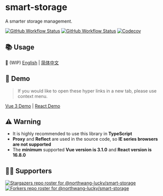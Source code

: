 # smart-storage

A smarter storage management.

[![GitHub Workflow Status](https://img.shields.io/github/actions/workflow/status/northwang-lucky/smart-storage/deploy-pages.yaml?label=build:doc)](https://github.com/northwang-lucky/smart-storage/actions/workflows/deploy-pages.yaml) [![GitHub Workflow Status](https://img.shields.io/github/actions/workflow/status/northwang-lucky/smart-storage/coverage-upload.yaml?label=test)](https://github.com/northwang-lucky/smart-storage/actions/workflows/coverage-upload.yaml) [![Codecov](https://img.shields.io/codecov/c/gh/northwang-lucky/smart-storage)](https://app.codecov.io/gh/northwang-lucky/smart-storage)

## 📚 Usage

🚧 (WIP) [English](https://northwang-lucky.github.io/smart-storage/docs/) | [简体中文](https://northwang-lucky.github.io/smart-storage/docs/zh/)

## 🚀 Demo

> If you would like to open these hyper links in a new tab, please use context menu.

[Vue 3 Demo](https://northwang-lucky.github.io/smart-storage/vue-demo/) | [React Demo](https://northwang-lucky.github.io/smart-storage/react-demo/)

## ⚠️ Warning

- It is highly recommended to use this library in **TypeScript**
- **Proxy** and **Reflect** are used in the source code, so **IE series browsers are not supported**
- The **minimum** supported **Vue version is 3.1.0** and **React version is 16.8.0**

## 👏🏻 Supporters

[![Stargazers repo roster for @northwang-lucky/smart-storage](https://reporoster.com/stars/northwang-lucky/smart-storage)](https://github.com/northwang-lucky/smart-storage/stargazers)
[![Forkers repo roster for @northwang-lucky/smart-storage](https://reporoster.com/forks/northwang-lucky/smart-storage)](https://github.com/northwang-lucky/smart-storage/network/members)
